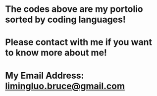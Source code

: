 # The codes above are my portolio sorted by coding languages!

# Please contact with me if you want to know more about me! 

# My Email Address: limingluo.bruce@gmail.com

<!-- Hope you enjoy it!  -->
